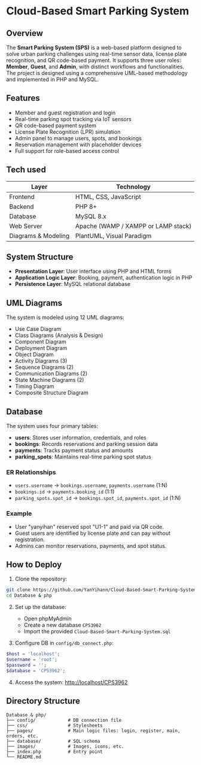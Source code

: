 # Cloud-Based Smart Parking System


## Overview

The **Smart Parking System (SPS)** is a web-based platform designed to solve urban parking challenges using real-time sensor data, license plate recognition, and QR code-based payment. It supports three user roles: **Member**, **Guest**, and **Admin**, with distinct workflows and functionalities. The project is designed using a comprehensive UML-based methodology and implemented in PHP and MySQL.

## Features          

- Member and guest registration and login
- Real-time parking spot tracking via IoT sensors
- QR code-based payment system
- License Plate Recognition (LPR) simulation
- Admin panel to manage users, spots, and bookings          
- Reservation management with placeholder devices
- Full support for role-based access control          

## Tech used

| Layer                | Technology                          |
|----------------------|--------------------------------------|
| Frontend             | HTML, CSS, JavaScript                |
| Backend              | PHP 8+                               |
| Database             | MySQL 8.x                            |
| Web Server           | Apache (WAMP / XAMPP or LAMP stack) |
| Diagrams & Modeling  | PlantUML, Visual Paradigm            |

## System Structure

- **Presentation Layer**: User interface using PHP and HTML forms          
- **Application Logic Layer**: Booking, payment, authentication logic in PHP
- **Persistence Layer**: MySQL relational database

## UML Diagrams

The system is modeled using 12 UML diagrams:

- Use Case Diagram
- Class Diagrams (Analysis & Design)
- Component Diagram
- Deployment Diagram
- Object Diagram
- Activity Diagrams (3)
- Sequence Diagrams (2)
- Communication Diagrams (2)
- State Machine Diagrams (2)
- Timing Diagram
- Composite Structure Diagram          

## Database

The system uses four primary tables:          

- **users**: Stores user information, credentials, and roles
- **bookings**: Records reservations and parking session data
- **payments**: Tracks payment status and amounts
- **parking_spots**: Maintains real-time parking spot status

### ER Relationships

- `users.username` → `bookings.username`, `payments.username` (1:N)
- `bookings.id` → `payments.booking_id` (1:1)
- `parking_spots.spot_id` → `bookings.spot_id`, `payments.spot_id` (1:N)

### Example

- User "yanyihan" reserved spot "U1-1" and paid via QR code.
- Guest users are identified by license plate and can pay without registration.
- Admins can monitor reservations, payments, and spot status.

## How to Deploy

1. Clone the repository:
```bash
git clone https://github.com/YanYihann/Cloud-Based-Smart-Parking-System
cd Database & php
```

2. Set up the database:
   - Open phpMyAdmin
   - Create a new database `CPS3962`
   - Import the provided `Cloud-Based-Smart-Parking-System.sql`

3. Configure DB in `config/db_connect.php`:
```php
$host = 'localhost';
$username = 'root';
$password = '';
$database = 'CPS3962';
```


4. Access the system:
[http://localhost/CPS3962](http://localhost/CPS3962)

## Directory Structure

```
Database & php/
├── config/            # DB connection file
├── css/               # Stylesheets
├── pages/             # Main logic files: login, register, main, orders, etc.
├── database/          # SQL schema              
├── images/            # Images, icons, etc.    
├── index.php          # Entry point    
└── README.md    
```




